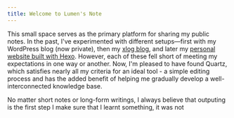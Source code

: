 ```yaml
---
title: Welcome to Lumen's Note
---
```


This small space serves as the primary platform for sharing my public notes. In the past, I've experimented with different setups—first with my WordPress blog (now private), then my [xlog blog](https://xlog.lumeny.io/), and later my [personal website built with Hexo](https://www.lumeny.io/). However, each of these fell short of meeting my expectations in one way or another. Now, I'm pleased to have found Quartz, which satisfies nearly all my criteria for an ideal tool - a simple editing process and has the added benefit of helping me gradually develop a well-interconnected knowledge base.

No matter short notes or long-form writings, I always believe that outputing is the first step I make sure that I learnt something, it was not
